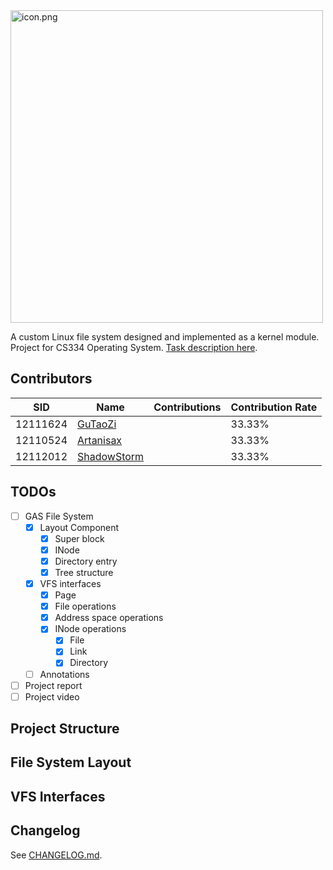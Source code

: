<img src="https://s2.loli.net/2023/04/13/LnKtR6Qv2Yz4deh.png" alt="icon.png" width='500px' />

A custom Linux file system designed and implemented as a kernel module. Project for CS334 Operating System. [Task description here](https://github.com/oscomp/proj209-custom-filesystem).

## Contributors

| SID      | Name                                            | Contributions | Contribution Rate |
| -------- | ----------------------------------------------- | ------------- | ----------------- |
| 12111624 | [GuTaoZi](https://github.com/GuTaoZi)           |               | 33.33%            |
| 12110524 | [Artanisax](https://github.com/Artanisax)       |               | 33.33%            |
| 12112012 | [ShadowStorm](https://github.com/Jayfeather233) |               | 33.33%            |

## TODOs

- [ ] GAS File System
  - [x] Layout Component
    - [x] Super block
    - [x] INode
    - [x] Directory entry
    - [x] Tree structure
  - [x] VFS interfaces
    - [x] Page
    - [x] File operations
    - [x] Address space operations
    - [x] INode operations
      - [x] File
      - [x] Link
      - [x] Directory
  - [ ] Annotations
- [ ] Project report
- [ ] Project video

## Project Structure

## File System Layout

## VFS Interfaces

## Changelog

See [CHANGELOG.md](https://github.com/GuTaoZi/GAS_Filesystem/blob/main/CHANGELOG.md).